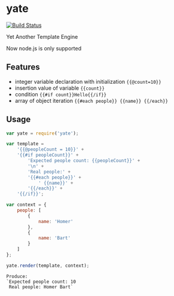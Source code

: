 # yate
[![Build Status](https://travis-ci.org/melihovv/yate.svg?branch=master)](https://travis-ci.org/melihovv/yate)

Yet Another Template Engine

Now node.js is only supported

## Features
- integer variable declaration with initialization `{{@count=10}}`
- insertion value of variable `{{count}}`
- condition `{{#if count}}Hello{{/if}}`
- array of object iteration `{{#each people}} {{name}} {{/each}}`

## Usage

```javascript
var yate = require('yate');

var template =
    '{{@peopleCount = 10}}' +
    '{{#if peopleCount}}' +
        'Expected people count: {{peopleCount}}' +
        '\n' +
        'Real people:' +
        '{{#each people}}' +
            ' {{name}}' +
        '{{/each}}' +
    '{{/if}}';

var context = {
    people: [
        {
            name: 'Homer'
        },
        {
            name: 'Bart'
        }
    ]
};

yate.render(template, context);
```
```
Produce:
`Expected people count: 10
 Real people: Homer Bart`
```
